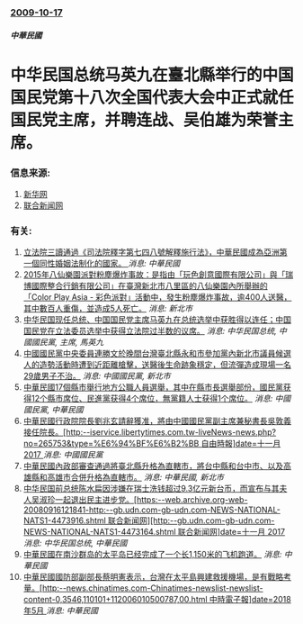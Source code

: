 ### [2009-10-17](/news/2009/10/17/index.md)

##### 中華民國
#  中华民国总统马英九在臺北縣举行的中国国民党第十八次全国代表大会中正式就任国民党主席，并聘连战、吴伯雄为荣誉主席。




### 信息来源:

1. [新华网](http://news.xinhuanet.com/tw/2009-10/17/content_12253401.htm)
2. [联合新闻网](https://web.archive.org/web/20091019082437/http://udn.com/NEWS/NATIONAL/NATS6/5198948.shtml)

### 有关:

1. [立法院三讀通過《司法院釋字第七四八號解釋施行法》，中華民國成為亞洲第一個同性婚姻法制化的國家。 ](/zh/news/2019/05/17/立法院三讀通過-司法院釋字第七四八號解釋施行法-中華民國成為亞洲第一個同性婚姻法制化的國家.md) _消息: 中華民國_
2. [2015年八仙樂園派對粉塵爆炸事故：是指由「玩色創意國際有限公司」與「瑞博國際整合行銷有限公司」在臺灣新北市八里區的八仙樂園內所舉辦的「Color Play Asia - 彩色派對」活動中，發生粉塵爆炸事故，逾400人送醫，其中數百人重傷，並造成5人死亡。](/zh/news/2015/06/27/2015年八仙樂園派對粉塵爆炸事故-是指由-玩色創意國際有限公司-與-瑞博國際整合行銷有限公司-在臺灣新北市八里區的八仙.md) _消息: 新北市_
3. [中华民国现任总统、中国国民党主席马英九在总统选举中获胜得以连任；中国国民党在立法委员选举中获得立法院过半数的议席。](/zh/news/2012/01/14/中华民国现任总统-中国国民党主席马英九在总统选举中获胜得以连任-中国国民党在立法委员选举中获得立法院过半数的议席.md) _消息: 中华民国总统, 中國國民黨, 主席, 馬英九_
4. [ 中國國民黨中央委員連勝文於晚間台灣臺北縣永和市參加黨內新北市議員候選人的造勢活動時遭到近距離槍擊，送醫後生命跡象穩定，但流彈造成現場一名29歲男子不治。](/zh/news/2010/11/26/中國國民黨中央委員連勝文於晚間台灣臺北縣永和市參加黨內新北市議員候選人的造勢活動時遭到近距離槍擊-送醫後生命跡象穩定.md) _消息: 中國國民黨, 新北市_
5. [ 中華民國17個縣市舉行地方公職人員選舉，其中在縣市長選舉部份，國民黨获得12个縣市席位、民進黨获得4个席位，無黨籍人士获得1个席位。](/zh/news/2009/12/5/中華民國17個縣市舉行地方公職人員選舉-其中在縣市長選舉部份-國民黨获得12个縣市席位-民進黨获得4个席位-無黨籍人士.md) _消息: 中國國民黨, 中華民國_
6. [中華民國行政院院長劉兆玄請辭獲准，將由中國國民黨副主席兼秘書長吳敦義接任院長。[http:--iservice.libertytimes.com.tw-liveNews-news.php?no=265753&type=%E6%94%BF%E6%B2%BB 自由時報]date=十一月 2017 ](/zh/news/2009/09/7/中華民國行政院院長劉兆玄請辭獲准-將由中國國民黨副主席兼秘書長吳敦義接任院長-http-iservicelibe.md) _消息: 中國國民黨_
7. [ 中華民國內政部審查通過將臺北縣升格為直轄市，將台中縣和台中市、以及高雄縣和高雄市合併升格為直轄市。](/zh/news/2009/06/23/中華民國內政部審查通過將臺北縣升格為直轄市-將台中縣和台中市-以及高雄縣和高雄市合併升格為直轄市.md) _消息: 中華民國, 新北市_
8. [ 中华民国前总统陈水扁因涉嫌在瑞士洗钱超过9.3亿元新台币，而宣布与其夫人吴淑珍一起退出民主进步党。[https:--web.archive.org-web-20080916121841-http:--gb.udn.com-gb-udn.com-NEWS-NATIONAL-NATS1-4473916.shtml 联合新闻网][http:--gb.udn.com-gb-udn.com-NEWS-NATIONAL-NATS1-4473164.shtml 联合新闻网]date=十一月 2017 ](/zh/news/2008/08/15/中华民国前总统陈水扁因涉嫌在瑞士洗钱超过93亿元新台币-而宣布与其夫人吴淑珍一起退出民主进步党-https-w.md) _消息: 中华民国总统, 中華民國_
9. [中華民國在南沙群岛的太平岛已经完成了一个长1,150米的飞机跑道。](/zh/news/2008/01/28/中華民國在南沙群岛的太平岛已经完成了一个长1150米的飞机跑道.md) _消息: 中華民國_
10. [中華民國國防部副部長蔡明憲表示，台灣在太平島興建救援機場，是有戰略考量。[http:--news.chinatimes.com-Chinatimes-newslist-newslist-content-0,3546,110101+112006010500787,00.html 中時電子報]date=2018年5月 ](/zh/news/2006/01/5/中華民國國防部副部長蔡明憲表示-台灣在太平島興建救援機場-是有戰略考量-http-newschinatimes.md) _消息: 中華民國_
